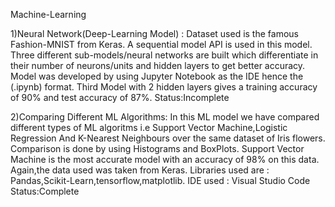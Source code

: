Machine-Learning

1)Neural Network(Deep-Learning Model) :
Dataset used is the famous Fashion-MNIST from Keras.
A sequential model API is used in this model.
Three different sub-models/neural networks are built which differentiate in their number of neurons/units and hidden layers to get better accuracy.
Model was developed by using Jupyter Notebook as the IDE hence the (.ipynb) format.
Third Model with 2 hidden layers gives a training accuracy of 90% and test accuracy of 87%.
Status:Incomplete

2)Comparing Different ML Algorithms:
In this ML model we have compared different types of ML algoritms i.e Support Vector Machine,Logistic Regression And K-Nearest Neighbours
over the same dataset of Iris flowers.
Comparison is done by using Histograms and BoxPlots.
Support Vector Machine is the most accurate model with an accuracy of 98% on this data.
Again,the data used was taken from Keras.
Libraries used are : Pandas,Scikit-Learn,tensorflow,matplotlib.
IDE used : Visual Studio Code
Status:Complete



